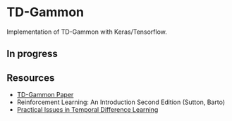 # TD-Gammon
Implementation of TD-Gammon with Keras/Tensorflow.

## In progress

## Resources
* [TD-Gammon Paper](https://pdfs.semanticscholar.org/917e/e68192527f0722fac966163f26b7a4e8e5f3.pdf?_ga=2.138006640.1591278561.1609908105-703813112.1609908105)
* Reinforcement Learning: An Introduction Second Edition (Sutton, Barto)
* [Practical Issues in Temporal Difference Learning](https://papers.nips.cc/paper/1991/file/68ce199ec2c5517597ce0a4d89620f55-Paper.pdf)
